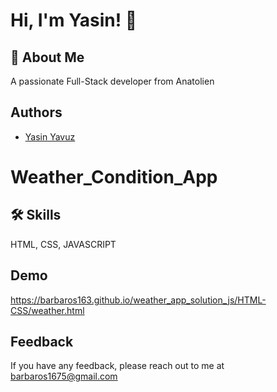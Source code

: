 
# Hi, I'm Yasin! 👋


## 🚀 About Me
A passionate Full-Stack developer from Anatolien


## Authors
- [Yasin Yavuz](https://github.com/barbaros163)


# Weather_Condition_App


## 🛠 Skills
HTML, CSS, JAVASCRIPT


## Demo
https://barbaros163.github.io/weather_app_solution_js/HTML-CSS/weather.html
## Feedback

If you have any feedback, please reach out to me at barbaros1675@gmail.com

